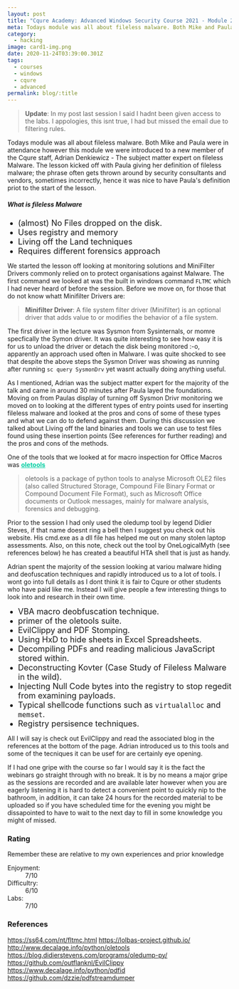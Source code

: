 ```yaml
---
layout: post
title: "Cqure Academy: Advanced Windows Security Course 2021 - Module 2"
meta: Todays module was all about fileless malware. Both Mike and Paula were in attendance and this module were were introduced to a new member of the Cqure staff member Adrian Denkiewicz.
category:
  - hacking
image: card1-img.png
date: 2020-11-24T03:39:00.301Z
tags:
  - courses
  - windows
  - cqure
  - advanced
permalink: blog/:title
---
```

<style>
  .hover-link:hover {
    
  }

  .hover-link {
    font-weight: bold;
    cursor: pointer;
    color: #05cfa3;
  }

  ul > li {
    font-size: 18px;
  }
</style>

> **Update**: In my post last session I said I hadnt been given access to the labs. I appologies, this isnt true, I had but missed the email due to filtering rules.

Todays module was all about fileless malware. Both Mike and Paula were in attendance however this module we were introduced to a new member of the Cqure staff, Adrian Denkiewicz - The subject matter expert on fileless Malware. The lesson kicked off with Paula giving her definition of fileless malware; the phrase often gets thrown around by security consultants and vendors, sometimes incorrectly, hence it was nice to have Paula's definition priot to the start of the lesson. 

##### What is fileless Malware

* (almost) No Files dropped on the disk.
* Uses registry and memory
* Living off the Land techniques
* Requires different forensics approach

We started the lesson off looking at monitoring solutions and MiniFilter Drivers commonly relied on to protect organisations against Malware. The first command we looked at was the built in windows command <code>FLTMC</code> which I had never heard of before the session.  Before we move on, for those that do not know whatt Minifilter Drivers are:

> **Minifilter Driver**: A file system filter driver (Minifilter) is an optional driver that adds value to or modifies the behavior of a file system.

The first driver in the lecture was Sysmon from Sysinternals, or momre specfically the Symon driver. It was quite interesting to see how easy it is for us to unload the driver or detach the disk being monitored :-o, apparently an approach used often in Malware. I was quite shocked to see that despite the above steps the Sysmon Driver was showing as running after running <code>sc query SysmonDrv</code> yet wasnt actually doing anything useful. 

As I mentioned, Adrian was the subject matter expert for the majority of the talk and came in around 30 minutes after Paula layed the foundations. Moving on from Paulas display of turning off Sysmon Drivr monitoring we moved on to looking at the different types of entry points used for inserting fileless malware and looked at the pros and cons of some of these types and what we can do to defend against them. During this discussion we talked about Living off the land binaries and tools we can use to test files found using these insertion points (See references for further reading) and the pros and cons of the methods.

One of the tools that we looked at for macro inspection for Office Macros was <a class="hover-link" target="_blank" href="https://github.com/decalage2/oletools ">oletools</a>

> oletools is a package of python tools to analyse Microsoft OLE2 files (also called Structured Storage, Compound File Binary Format or Compound Document File Format), such as Microsoft Office documents or Outlook messages, mainly for malware analysis, forensics and debugging.

Prior to the session I had only used the oledump tool by legend Didier Steves, if that name doesnt ring a bell then I suggest you check out his website. His cmd.exe as a dll file has helped me out on many stolen laptop assessments. Also, on this note, check out the tool by OneLogicalMyth (see references below) he has created a beautiful HTA shell that is just as handy.

Adrian spent the majority of the session looking at variou malware hiding and deofuscation techniques and rapidly introduced us to a lot of tools. I wont go into full details as I dont think it is fair to Cqure or other students who have paid like me. Instead I will give people a few interesting things to look into and research in their own time.

* VBA macro deobfuscation technique.
* primer of the oletools suite.
* EvilClippy and PDF Stomping.
* Using HxD to hide sheets in Excel Spreadsheets.
* Decompiling PDFs and reading malicious JavaScript stored within.
* Deconstructing Kovter (Case Study of Fileless Malware in the wild).
* Injecting Null Code bytes into the registry to stop regedit from examining payloads.
* Typical shellcode functions such as <code>virtualalloc</code> and <code>memset</code>.
* Registry persisence techniques.

All I will say is check out EvilClippy and read the associated blog in the references at the bottom of the page. Adrian introduced us to this tools and some of the tecniques it can be usef for are certainly eye opening. 

If I had one gripe with the course so far I would say it is the fact the webinars go straight through with no break. It is by no means a major gripe as the sessions are recorded and are available later however when you are eagerly listening it is hard to detect a convenient point to quickly nip to the bathroom, in addition, it can take 24 hours for the recorded material to be uploaded so if you have scheduled time for the evening you might be dissapointed to have to wait to the next day to fill in some knowledge you might of missed. 

### Rating

Remember these are relative to my own experiences and prior knowledge

<dl>
<dt>Enjoyment:</dt>
<dd>7/10</dd>
<dt>Difficultry:</dt>
<dd>6/10</dd>
<dt>Labs:</dt>
<dd>7/10</dd>
</dl>

### References

https://ss64.com/nt/fltmc.html
https://lolbas-project.github.io/
http://www.decalage.info/python/oletools
https://blog.didierstevens.com/programs/oledump-py/
https://github.com/outflanknl/EvilClippy
https://www.decalage.info/python/pdfid
https://github.com/dzzie/pdfstreamdumper
